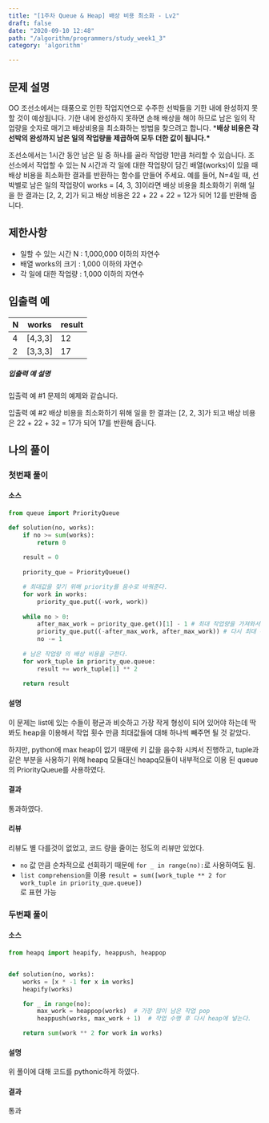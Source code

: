 ```yaml
---
title: "[1주차 Queue & Heap] 배상 비용 최소화 - Lv2"
draft: false
date: "2020-09-10 12:48"
path: "/algorithm/programmers/study_week1_3"
category: 'algorithm'

---
```


## 문제 설명

OO 조선소에서는 태풍으로 인한 작업지연으로 수주한 선박들을 기한 내에 완성하지 못할 것이 예상됩니다. 기한 내에 완성하지 못하면 손해 배상을 해야 하므로 남은 일의 작업량을 숫자로 매기고 배상비용을 최소화하는 방법을 찾으려고 합니다.
***배상 비용은 각 선박의 완성까지 남은 일의 작업량을 제곱하여 모두 더한 값이 됩니다.\***

조선소에서는 1시간 동안 남은 일 중 하나를 골라 작업량 1만큼 처리할 수 있습니다. 조선소에서 작업할 수 있는 N 시간과 각 일에 대한 작업량이 담긴 배열(works)이 있을 때 배상 비용을 최소화한 결과를 반환하는 함수를 만들어 주세요. 예를 들어, N=4일 때, 선박별로 남은 일의 작업량이 works = [4, 3, 3]이라면 배상 비용을 최소화하기 위해 일을 한 결과는 [2, 2, 2]가 되고 배상 비용은 22 + 22 + 22 = 12가 되어 12를 반환해 줍니다.

## 제한사항

- 일할 수 있는 시간 N : 1,000,000 이하의 자연수
- 배열 works의 크기 : 1,000 이하의 자연수
- 각 일에 대한 작업량 : 1,000 이하의 자연수

## 입출력 예

| N    | works   | result |
| ---- | ------- | ------ |
| 4    | [4,3,3] | 12     |
| 2    | [3,3,3] | 17     |

##### 입출력 예 설명

입출력 예 #1
문제의 예제와 같습니다.

입출력 예 #2
배상 비용을 최소화하기 위해 일을 한 결과는 [2, 2, 3]가 되고 배상 비용은 22 + 22 + 32 = 17가 되어 17를 반환해 줍니다.



## 나의 풀이

### 첫번째 풀이

#### 소스

```python
from queue import PriorityQueue

def solution(no, works):
    if no >= sum(works):
        return 0
    
    result = 0
    
    priority_que = PriorityQueue()

    # 최대값을 찾기 위해 priority를 음수로 바꿔준다.
    for work in works:
        priority_que.put((-work, work))
    
    while no > 0:
        after_max_work = priority_que.get()[1] - 1 # 최대 작업량을 가져와서 수행한다.
        priority_que.put((-after_max_work, after_max_work)) # 다시 최대 우선순위 큐로 넣는다.
        no -= 1
            
    # 남은 작업량 의 배상 비용을 구한다.
    for work_tuple in priority_que.queue:
        result += work_tuple[1] ** 2
    
    return result
```

#### 설명

이 문제는 list에 있는 수들이 평균과 비슷하고 가장 작게 형성이 되어 있어야 하는데
딱 봐도 heap을 이용해서 작업 횟수 만큼 최대값들에 대해 하나씩 빼주면 될 것 같았다.

하지만, python에 max heap이 없기 때문에 키 값을 음수화 시켜서 진행하고,
tuple과 같은 부분을 사용하기 위해 heapq 모듈대신 heapq모듈이 내부적으로 이용 된 
queue의 PriorityQueue를 사용하였다.



#### 결과

통과하였다.



#### 리뷰

리뷰도 별 다를것이 없었고, 코드 량을 줄이는 정도의 리뷰만 있었다.

- `no` 값 만큼 순차적으로 선회하기 때문에 `for _ in range(no):`로 사용하여도 됨.
- `list comprehension`을 이용 
  `result = sum([work_tuple ** 2 for work_tuple in priority_que.queue])`  
  로 표현 가능



### 두번째 풀이

#### 소스

```python
from heapq import heapify, heappush, heappop


def solution(no, works):
    works = [x * -1 for x in works]
    heapify(works)

    for _ in range(no):
        max_work = heappop(works)  # 가장 많이 남은 작업 pop
        heappush(works, max_work + 1)  # 작업 수행 후 다시 heap에 넣는다.

    return sum(work ** 2 for work in works)
```

#### 설명

위 풀이에 대해 코드를 pythonic하게 하였다.

#### 결과

통과



